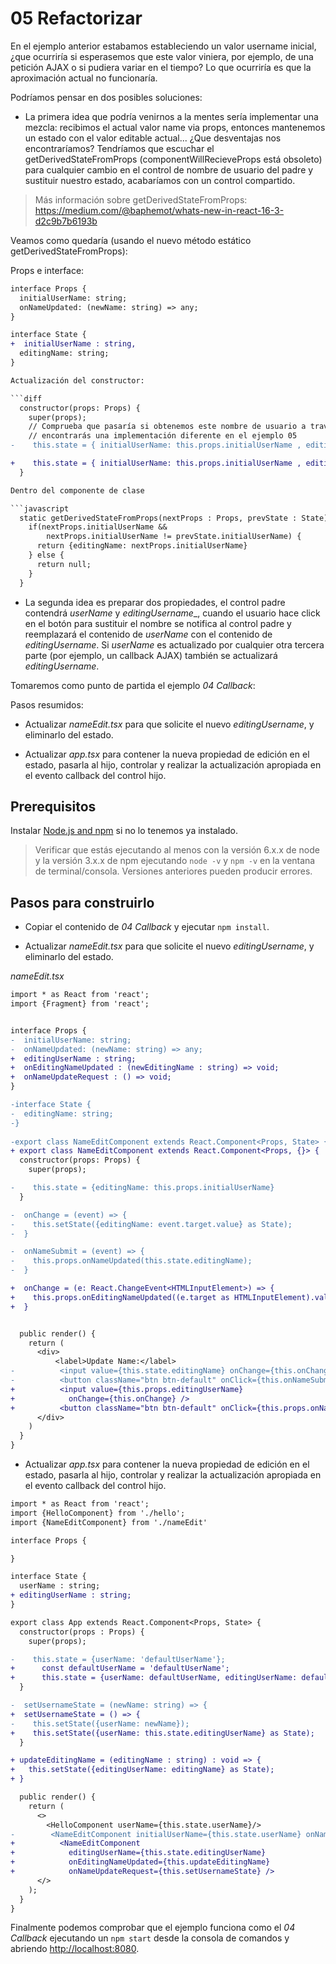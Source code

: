 # 05 Refactorizar

En el ejemplo anterior estabamos estableciendo un valor username inicial, ¿que ocurriría si esperasemos que este valor viniera, por ejemplo, de una petición AJAX o si pudiera variar en el tiempo? Lo que ocurriría es que la aproximación actual no funcionaría.

Podríamos pensar en dos posibles soluciones:

- La primera idea que podría venirnos a la mentes sería implementar una mezcla: recibimos el actual valor name via props, entonces mantenemos un estado con el valor editable actual... ¿Que desventajas nos encontraríamos? Tendríamos que escuchar el getDerivedStateFromProps (componentWillRecieveProps está obsoleto) para cualquier cambio en el control de nombre de usuario del padre y sustituir nuestro estado, acabaríamos con un control compartido.

> Más información sobre getDerivedStateFromProps: https://medium.com/@baphemot/whats-new-in-react-16-3-d2c9b7b6193b

Veamos como quedaría (usando el nuevo método estático getDerivedStateFromProps):

Props e interface:

```diff
interface Props {
  initialUserName: string;
  onNameUpdated: (newName: string) => any;
}

interface State {
+  initialUserName : string,
  editingName: string;
}

Actualización del constructor:

```diff
  constructor(props: Props) {
    super(props);
    // Comprueba que pasaría si obtenemos este nombre de usuario a través de un callback AJAX
    // encontrarás una implementación diferente en el ejemplo 05
-    this.state = { initialUserName: this.props.initialUserName , editingName: this.props.initialUserName };

+    this.state = { initialUserName: this.props.initialUserName , editingName: this.props.initialUserName };
  }

Dentro del componente de clase

```javascript
  static getDerivedStateFromProps(nextProps : Props, prevState : State) : Partial<State> {
    if(nextProps.initialUserName && 
        nextProps.initialUserName != prevState.initialUserName) {
      return {editingName: nextProps.initialUserName}  
    } else {
      return null;
    }
  }
```

- La segunda idea es preparar dos propiedades, el control padre contendrá _userName_ y _editingUsername__, cuando el usuario hace click en el botón para sustituir el nombre se notifica al control padre y reemplazará el contenido de _userName_ con el contenido de  _editingUsername_. Si _userName_ es actualizado por cualquier otra tercera parte (por ejemplo, un callback AJAX) también se actualizará _editingUsername_.

Tomaremos como punto de partida el ejemplo _04 Callback_:

Pasos resumidos:

- Actualizar _nameEdit.tsx_ para que solicite el nuevo _editingUsername_, y eliminarlo del estado.

- Actualizar _app.tsx_ para contener la nueva propiedad de edición en el estado, pasarla al hijo, controlar y realizar la actualización apropiada en el evento callback del control hijo.

## Prerequisitos

Instalar [Node.js and npm](https://nodejs.org/es/) si no lo tenemos ya instalado.

> Verificar que estás ejecutando al menos con la versión 6.x.x de node y la versión 3.x.x de npm ejecutando `node -v` y `npm -v` en la ventana de terminal/consola. Versiones anteriores pueden producir errores.

## Pasos para construirlo

- Copiar el contenido de _04 Callback_ y ejecutar `npm install`.

- Actualizar _nameEdit.tsx_ para que solicite el nuevo _editingUsername_, y eliminarlo del estado.

_nameEdit.tsx_

```diff
import * as React from 'react';
import {Fragment} from 'react';


interface Props {
-  initialUserName: string;
-  onNameUpdated: (newName: string) => any;  
+  editingUserName : string;
+  onEditingNameUpdated : (newEditingName : string) => void;
+  onNameUpdateRequest : () => void;  
}

-interface State {
-  editingName: string;
-}
  
-export class NameEditComponent extends React.Component<Props, State> {
+ export class NameEditComponent extends React.Component<Props, {}> {
  constructor(props: Props) {
    super(props);

-    this.state = {editingName: this.props.initialUserName}
  }

-  onChange = (event) => {
-    this.setState({editingName: event.target.value} as State);
-  }

-  onNameSubmit = (event) => {
-    this.props.onNameUpdated(this.state.editingName);
-  }

+  onChange = (e: React.ChangeEvent<HTMLInputElement>) => {
+    this.props.onEditingNameUpdated((e.target as HTMLInputElement).value);
+  }


  public render() {
    return (
      <div>
          <label>Update Name:</label>
-          <input value={this.state.editingName} onChange={this.onChange}/>
-          <button className="btn btn-default" onClick={this.onNameSubmit}>Change</button>
+          <input value={this.props.editingUserName}
+            onChange={this.onChange} />
+          <button className="btn btn-default" onClick={this.props.onNameUpdateRequest}>Change</button>
      </div>
    )
  }
}
```

- Actualizar _app.tsx_ para contener la nueva propiedad de edición en el estado, pasarla al hijo, controlar y realizar la actualización apropiada en el evento callback del control hijo.

```diff
import * as React from 'react';
import {HelloComponent} from './hello';
import {NameEditComponent} from './nameEdit'

interface Props {

}

interface State {
  userName : string;
+ editingUserName : string;  
}

export class App extends React.Component<Props, State> {
  constructor(props : Props) {
    super(props);

-    this.state = {userName: 'defaultUserName'};
+      const defaultUserName = 'defaultUserName';
+      this.state = {userName: defaultUserName, editingUserName: defaultUserName};
  }

-  setUsernameState = (newName: string) => {
+  setUsernameState = () => {  
-    this.setState({userName: newName});
+    this.setState({userName: this.state.editingUserName} as State);
  }

+ updateEditingName = (editingName : string) : void => {
+   this.setState({editingUserName: editingName} as State);
+ }

  public render() {
    return (
      <>
        <HelloComponent userName={this.state.userName}/>
-        <NameEditComponent initialUserName={this.state.userName} onNameUpdated={this.setUsernameState}/>
+          <NameEditComponent
+            editingUserName={this.state.editingUserName}
+            onEditingNameUpdated={this.updateEditingName}
+            onNameUpdateRequest={this.setUsernameState} />
      </>
    );
  }
}
```

Finalmente podemos comprobar que el ejemplo funciona como el _04 Callback_ ejecutando un `npm start` desde la consola de comandos y abriendo [http://localhost:8080](http://localhost:8080).
